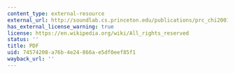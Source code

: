 ```yaml
---
content_type: external-resource
external_url: http://soundlab.cs.princeton.edu/publications/prc_chi2001.pdf
has_external_license_warning: true
license: https://en.wikipedia.org/wiki/All_rights_reserved
status: ''
title: PDF
uid: 74574208-a76b-4e24-866a-e5df0eef85f1
wayback_url: ''
---
```

